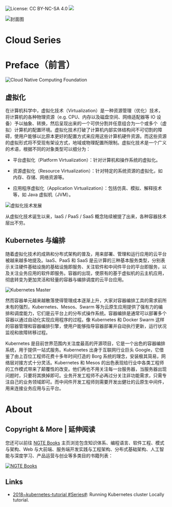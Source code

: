 ![License: CC BY-NC-SA 4.0](https://img.shields.io/badge/License-CC%20BY--NC--SA%204.0-lightgrey.svg) ![](https://parg.co/bDm)

![封面图](https://assets.ng-tech.icu/item/20230417205812.png)

# Cloud Series

# Preface（前言）

![Cloud Native Computing Foundation](https://s1.ax1x.com/2020/09/07/wKC9Tx.md.png)

## 虚拟化

在计算机科学中，虚拟化技术（Virtualization）是一种资源管理（优化）技术，将计算机的各种物理资源（e.g. CPU、内存以及磁盘空间、网络适配器等 IO 设备）予以抽象、转换，然后呈现出来的一个可供分割并任意组合为一个或多个（虚拟）计算机的配置环境。虚拟化技术打破了计算机内部实体结构间不可切割的障碍，使用户能够以比原本更好的配置方式来应用这些计算机硬件资源。而这些资源的虚拟形式将不受现有架设方式，地域或物理配置所限制。虚拟化技术是一个广义的术语，根据不同的对象类型可以细分为：

- 平台虚拟化（Platform Virtualization）：针对计算机和操作系统的虚拟化。

- 资源虚拟化（Resource Virtualization）：针对特定的系统资源的虚拟化，如内存、存储、网络资源等。

- 应用程序虚拟化（Application Virtualization）：包括仿真、模拟、解释技术等，如 Java 虚拟机（JVM）。

![虚拟化技术发展](https://s2.ax1x.com/2019/08/31/mx0hXn.jpg)

从虚拟化技术诞生以来，IaaS / PaaS / SaaS 概念陆续被提了出来，各种容器技术层出不穷。

## Kubernetes 与编排

随着虚拟化技术的成熟和分布式架构的普及，用来部署、管理和运行应用的云平台被越来越多地提及。IaaS、PaaS 和 SaaS 是云计算的三种基本服务类型，分别表示关注硬件基础设施的基础设施即服务、关注软件和中间件平台的平台即服务，以及关注业务应用的软件即服务。容器的出现，使原有的基于虚拟机的云主机应用，彻底转变为更加灵活和轻量的容器与编排调度的云平台应用。

![Kubernetes Master](https://assets.ng-tech.icu/item/20230417211132.png)

然而容器单元越来越散落使得管理成本逐渐上升，大家对容器编排工具的需求前所未有的强烈，Kubernetes、Mesos、Swarm 等为云原生应用提供了强有力的编排和调度能力，它们是云平台上的分布式操作系统。容器编排是通常可以部署多个容器以通过自动化实现应用程序的过程。像 Kubernetes 和 Docker Swarm 这样的容器管理和容器编排引擎，使用户能够指导容器部署并自动执行更新，运行状况监视和故障转移过程。

Kubernetes 是目前世界范围内关注度最高的开源项目，它是一个出色的容器编排系统，用于提供一站式服务。Kubernetes 出身于互联网行业巨头 Google，它借鉴了由上百位工程师花费十多年时间打造的 Borg 系统的理念，安装极其简易，网络层对接方式十分灵活。Kubernetes 和 Mesos 的出色表现给行业中各类工程师的工作模式带来了颠覆性的改变。他们再也不用关注每一台服务器，当服务器出现问题时，只要将其换掉即可。业务开发工程师不必再过分关注非功能需求，只需专注自己的业务领域即可。而中间件开发工程师则需要开发出健壮的云原生中间件，用来连接业务应用与云平台。

# About

## Copyright & More | 延伸阅读

您还可以前往 [NGTE Books](https://ng-tech.icu/books-gallery/) 主页浏览包含知识体系、编程语言、软件工程、模式与架构、Web 与大前端、服务端开发实践与工程架构、分布式基础架构、人工智能与深度学习、产品运营与创业等多类目的书籍列表：

[![NGTE Books](https://s2.ax1x.com/2020/01/18/19uXtI.png)](https://ng-tech.icu/books-gallery/)

## Links

- [2018~kubernetes-tutorial #Series#](https://github.com/KeKe-Li/kubernetes-tutorial): Running Kubernetes cluster Locally tutorial.
